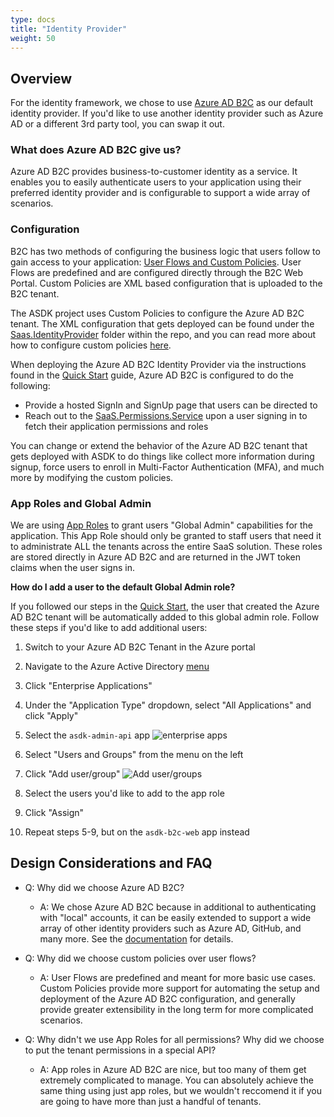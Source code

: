 ```yaml
---
type: docs
title: "Identity Provider"
weight: 50
---
```

## Overview

For the identity framework, we chose to use [Azure AD B2C](https://docs.microsoft.com/azure/active-directory-b2c/overview) as our default identity provider. If you'd like to use another identity provider such as Azure AD or a different 3rd party tool, you can swap it out. 

### What does Azure AD B2C give us?

Azure AD B2C provides business-to-customer identity as a service. It enables you to easily authenticate users to your application using their preferred identity provider and is configurable to support a wide array of scenarios.

### Configuration

B2C has two methods of configuring the business logic that users follow to gain access to your application: [User Flows and Custom Policies](https://docs.microsoft.com/en-us/azure/active-directory-b2c/user-flow-overview). User Flows are predefined and are configured directly through the B2C Web Portal. Custom Policies are XML based configuration that is uploaded to the B2C tenant.

The ASDK project uses Custom Policies to configure the Azure AD B2C tenant. The XML configuration that gets deployed can be found under the [Saas.IdentityProvider](https://github.com/Azure/azure-saas/tree/main/src/Saas.Identity/Saas.IdentityProvider) folder within the repo, and you can read more about how to configure custom policies [here](https://docs.microsoft.com/azure/active-directory-b2c/user-flow-overview).

When deploying the Azure AD B2C Identity Provider via the instructions found in the [Quick Start](../../quick-start) guide, Azure AD B2C is configured to do the following:

- Provide a hosted SignIn and SignUp page that users can be directed to
- Reach out to the [SaaS.Permissions.Service](../permissions-service) upon a user signing in to fetch their application permissions and roles

You can change or extend the behavior of the Azure AD B2C tenant that gets deployed with ASDK to do things like collect more information during signup, force users to enroll in Multi-Factor Authentication (MFA), and much more by modifying the custom policies.

### App Roles and Global Admin

We are using [App Roles](https://docs.microsoft.com/azure/active-directory/develop/howto-add-app-roles-in-azure-ad-apps) to grant users "Global Admin" capabilities for the application. This App Role should only be granted to staff users that need it to administrate ALL the tenants across the entire SaaS solution. These roles are stored directly in Azure AD B2C and are returned in the JWT token claims when the user signs in.

**How do I add a user to the default Global Admin role?**

If you followed our steps in the [Quick Start](../../quick-start), the user that created the Azure AD B2C tenant will  be automatically added to this global admin role. Follow these steps if you'd like to add additional users:

1. Switch to your Azure AD B2C Tenant in the Azure portal

2. Navigate to the Azure Active Directory [menu](https://portal.azure.com/#blade/Microsoft_AAD_IAM/ActiveDirectoryMenuBlade/Overview)

3. Click "Enterprise Applications"

4. Under the "Application Type" dropdown, select "All Applications" and click "Apply"

5. Select the `asdk-admin-api` app ![enterprise apps](/azure-saas/images/aad-enterprise-apps.png)

6. Select "Users and Groups" from the menu on the left

7. Click "Add user/group" ![Add user/groups](/azure-saas/images/aad-enterprise-apps-users-groups.png)

8. Select the users you'd like to add to the app role

9. Click "Assign"

10. Repeat steps  5-9, but on the `asdk-b2c-web` app instead

## Design Considerations and FAQ

- Q: Why did we choose Azure AD B2C?
  - A: We chose Azure AD B2C because in additional to authenticating with "local" accounts, it can be easily extended to support a wide array of other identity providers such as Azure AD, GitHub, and many more. See the [documentation](https://docs.microsoft.com/azure/active-directory-b2c/add-identity-provider) for details.

- Q: Why did we choose custom policies over user flows?
  - A: User Flows are predefined and meant for more basic use cases. Custom Policies provide more support for automating the setup and deployment of the Azure AD B2C configuration, and generally provide greater extensibility in the long term for more complicated scenarios.

- Q: Why didn't we use App Roles for all permissions? Why did we choose to put the tenant permissions in a special API?
  - A: App roles in Azure AD B2C are nice, but too many of them get extremely complicated to manage. You can absolutely achieve the same thing using just app roles, but we wouldn't reccomend it if you are going to have more than just a handful of tenants. 
